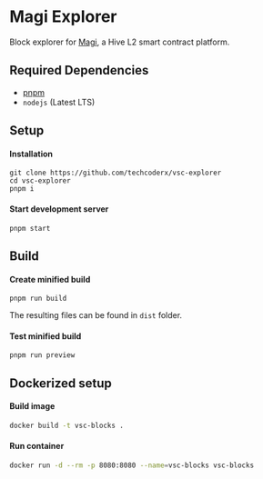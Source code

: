 # Magi Explorer

Block explorer for [Magi](https://vsc.eco), a Hive L2 smart contract platform.

## Required Dependencies

* [pnpm](https://pnpm.io/installation)
* `nodejs` (Latest LTS)

## Setup

#### Installation
```
git clone https://github.com/techcoderx/vsc-explorer
cd vsc-explorer
pnpm i
```

#### Start development server
```
pnpm start
```

## Build

#### Create minified build
```
pnpm run build
```
The resulting files can be found in `dist` folder.

#### Test minified build
```
pnpm run preview
```

## Dockerized setup

#### Build image
```sh
docker build -t vsc-blocks .
```

#### Run container
```sh
docker run -d --rm -p 8080:8080 --name=vsc-blocks vsc-blocks
```